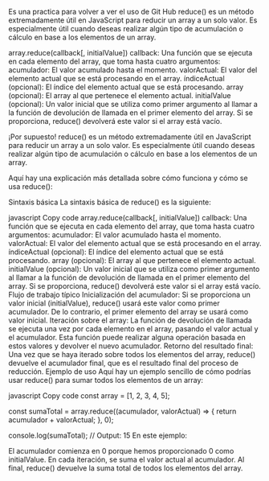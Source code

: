 Es una practica para volver a ver el uso de Git Hub
reduce() es un método extremadamente útil en JavaScript para reducir un array a un solo valor. Es especialmente útil cuando deseas realizar algún tipo de acumulación o cálculo en base a los elementos de un array.

array.reduce(callback[, initialValue])
callback: Una función que se ejecuta en cada elemento del array, que toma hasta cuatro argumentos:
acumulador: El valor acumulado hasta el momento.
valorActual: El valor del elemento actual que se está procesando en el array.
índiceActual (opcional): El índice del elemento actual que se está procesando.
array (opcional): El array al que pertenece el elemento actual.
initialValue (opcional): Un valor inicial que se utiliza como primer argumento al llamar a la función de devolución de llamada en el primer elemento del array. Si se proporciona, reduce() devolverá este valor si el array está vacío.


¡Por supuesto! reduce() es un método extremadamente útil en JavaScript para reducir un array a un solo valor. Es especialmente útil cuando deseas realizar algún tipo de acumulación o cálculo en base a los elementos de un array.

Aquí hay una explicación más detallada sobre cómo funciona y cómo se usa reduce():

Sintaxis básica
La sintaxis básica de reduce() es la siguiente:

javascript
Copy code
array.reduce(callback[, initialValue])
callback: Una función que se ejecuta en cada elemento del array, que toma hasta cuatro argumentos:
acumulador: El valor acumulado hasta el momento.
valorActual: El valor del elemento actual que se está procesando en el array.
índiceActual (opcional): El índice del elemento actual que se está procesando.
array (opcional): El array al que pertenece el elemento actual.
initialValue (opcional): Un valor inicial que se utiliza como primer argumento al llamar a la función de devolución de llamada en el primer elemento del array. Si se proporciona, reduce() devolverá este valor si el array está vacío.
Flujo de trabajo típico
Inicialización del acumulador: Si se proporciona un valor inicial (initialValue), reduce() usará este valor como primer acumulador. De lo contrario, el primer elemento del array se usará como valor inicial.
Iteración sobre el array: La función de devolución de llamada se ejecuta una vez por cada elemento en el array, pasando el valor actual y el acumulador. Esta función puede realizar alguna operación basada en estos valores y devolver el nuevo acumulador.
Retorno del resultado final: Una vez que se haya iterado sobre todos los elementos del array, reduce() devuelve el acumulador final, que es el resultado final del proceso de reducción.
Ejemplo de uso
Aquí hay un ejemplo sencillo de cómo podrías usar reduce() para sumar todos los elementos de un array:

javascript
Copy code
const array = [1, 2, 3, 4, 5];

const sumaTotal = array.reduce((acumulador, valorActual) => {
    return acumulador + valorActual;
}, 0);

console.log(sumaTotal); // Output: 15
En este ejemplo:

El acumulador comienza en 0 porque hemos proporcionado 0 como initialValue.
En cada iteración, se suma el valor actual al acumulador.
Al final, reduce() devuelve la suma total de todos los elementos del array.